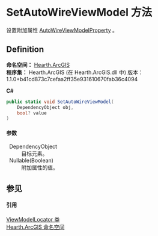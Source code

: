 # SetAutoWireViewModel 方法


设置附加属性 <a href="F_Hearth_ArcGIS_ViewModelLocator_AutoWireViewModelProperty">AutoWireViewModelProperty</a> 。



## Definition
**命名空间：** <a href="N_Hearth_ArcGIS">Hearth.ArcGIS</a>  
**程序集：** Hearth.ArcGIS (在 Hearth.ArcGIS.dll 中) 版本：1.1.0+b41cd873c7cefaa2ff35e931610670fab36c4094

**C#**
``` C#
public static void SetAutoWireViewModel(
	DependencyObject obj,
	bool? value
)
```



#### 参数
<dl><dt>  DependencyObject</dt><dd>目标元素。</dd><dt>  Nullable(Boolean)</dt><dd>附加属性的值。</dd></dl>

## 参见


#### 引用
<a href="T_Hearth_ArcGIS_ViewModelLocator">ViewModelLocator 类</a>  
<a href="N_Hearth_ArcGIS">Hearth.ArcGIS 命名空间</a>  
